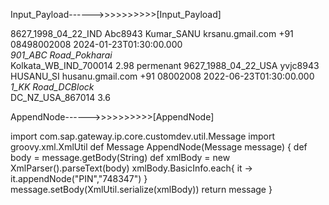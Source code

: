 Input_Payload------>>>>>>>>>>[Input_Payload]

<root>
   <BasicInfo>
      <seqId>8627_1998_04_22_IND</seqId>
      <empId>Abc8943</empId>
      <name>Kumar_SANU</name>
      <email>krsanu.gmail.com</email>
      <phone>+91 08498002008</phone>
      <startDate>2024-01-23T01:30:00.000</startDate>
      <address>901_ABC Road_Pokharai</address>
      <address2>Kolkata_WB_IND_700014</address2>
      <rating>2.98</rating>
      <worktype>permenant</worktype>
   </BasicInfo>
   <BasicInfo>
      <seqId>9627_1988_04_22_USA</seqId>
      <empId>yvjc8943</empId>
      <name>HUSANU_SI</name>
      <email>husanu.gmail.com</email>
      <phone>+91 08002008</phone>
      <startDate>2022-06-23T01:30:00.000</startDate>
      <address>1_KK Road_DCBlock</address>
      <address2>DC_NZ_USA_867014</address2>
      <rating>3.6</rating>
   </BasicInfo>
</root>



AppendNode------>>>>>>>>>>[AppendNode]

import com.sap.gateway.ip.core.customdev.util.Message
import groovy.xml.XmlUtil
def Message AppendNode(Message message) {
    def body = message.getBody(String)
    def xmlBody = new XmlParser().parseText(body)
    xmlBody.BasicInfo.each{ it ->
        it.appendNode("PIN","748347")
    }
    message.setBody(XmlUtil.serialize(xmlBody))
    return message
}

